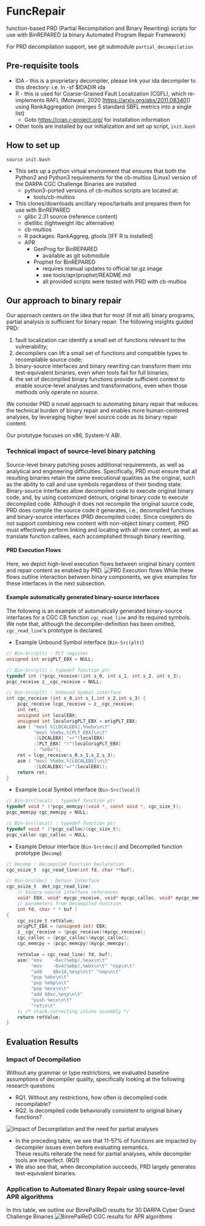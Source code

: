 # FuncRepair
function-based PRD (Partial Recompilation and Binary Rewriting) scripts for use with BinREPARED (a binary Automated Program Repair Framework)

For PRD decompilation support, see git submodule `partial_decompilation`

## Pre-requisite tools
* IDA - this is a proprietary decompiler, please link your ida decompiler to this directory: i.e. ln -sf \$IDADIR ida
* R - this is used for Coarse-Grained Fault Localization (CGFL), which re-implements RAFL (Motwani, 2020 [https://arxiv.org/abs/2011.08340]) using RankAggregation (merges 5 standard SBFL metrics into a single list)
  * Goto https://cran.r-project.org/ for installation information
* Other tools are installed by our initialization and set up script, `init.bash`

## How to set up
`source init.bash` 
* This sets up a python virtual environment that ensures that both the Python2 and Python3 requirements for the cb-multios (Linux) version of the DARPA CGC Challenge Binaries are installed
  * python3-ported versions of cb-multios scripts are located at:
  	* tools/cb-multios
* This clones/downloads ancillary repos/tarballs and prepares them for use with BinREPARED
  * glibc 2.31 source (reference content)
  * dietlibc (lightweight libc alternative)
  * cb-multios
  * R packages: RankAggreg, gtools [IFF R is installed]
  * APR
  	* GenProg for BinREPARED 
		* available as git submodule
  	* Prophet for BinREPARED
		* requires manual updates to official tar.gz image
		* see tools/apr/prophet/README.md
		* all provided scripts were tested with PRD with cb-multios

## Our approach to binary repair

Our approach centers on the idea that for most (if not all) binary programs, partial analysis is sufficient for binary repair. The following insights guided PRD: 
1. fault localization can identify a small set of functions relevant to the vulnerability;
2. decompilers can lift a small set of functions and compatible types to recompilable source code;
3. binary-source interfaces and binary rewriting can transform them into test-equivalent binaries, even when tools fail for full binaries;
4. the set of decompiled binary functions provide sufficient context to enable source-level analyses and transformations, even when those methods
only operate on source.

We consider PRD a novel approach to automating binary repair that reduces the technical burden of binary repair and enables more human-centered analyses, by leveraging higher level source code as its binary repair content.

Our prototype focuses on x86, System-V ABI.

### Technical impact of source-level binary patching
Source-level binary patching poses additional requirements, as well as analytical and engineering difficulties. Specifically, PRD must ensure that all resulting binaries retain the same executional qualities as the original, such as the ability to call and use symbols regardless of their binding state. Binary-source interfaces allow decompiled code to execute original binary code, and, by using customized detours, original binary code to execute decompiled code. Although it does not recompile the original source code, PRD does compile the source code it generates, i.e., decompiled functions and binary-source interfaces (PRD decompiled code). Since compilers do not support combining new content with non-object binary content, PRD must effectively perform linking and locating with all new content, as well as translate function callees, each accomplished through binary rewriting.

#### PRD Execution Flows
Here, we depict high-level execution flows between original binary content and repair content as enabled by PRD.
![PRD Execution flows](imgs/detailed-prd-dataflow-light.png "PRD Binary Patch Execution Flows")
While these flows outline interaction between binary components, we give examples for these interfaces in the next subsection.

#### Example automatically generated binary-source interfaces
The following is an example of automatically generated binary-source interfaces for a CGC CB function `cgc_read_line` and its required symbols.
We note that, although the decompiler-definition has been omitted, `cgc_read_line`'s prototype is declared. 

* Example Unbound Symbol interface (`Bin-Src(plt)`)
```c
// Bin-Src(plt) : PLT register
unsigned int origPLT_EBX = NULL;

// Bin-Src(plt) : typedef function ptr 
typedef int (*pcgc_receive)(int s_0, int s_1, int s_2, int s_3);
pcgc_receive z__cgc_receive = NULL; 

// Bin-Src(plt) : Unbound Symbol interface 
int cgc_receive (int s_0,int s_1,int s_2,int s_3) {
    pcgc_receive lcgc_receive = z__cgc_receive;
    int ret;
    unsigned int localEBX;
    unsigned int localorigPLT_EBX = origPLT_EBX;
    asm ( "movl %[LOCALEBX],%%ebx\n\t"
          "movl %%ebx,%[PLT_EBX]\n\t"
          :[LOCALEBX] "=r"(localEBX)
          :[PLT_EBX] "r"(localorigPLT_EBX)
          : "%ebx");
    ret = lcgc_receive(s_0,s_1,s_2,s_3);
    asm ( "movl %%ebx,%[LOCALEBX]\n\t"
          :[LOCALEBX]"=r"(localEBX));
    return ret;
}
```
* Example Local Symbol interface (`Bin-Src(local)`)
```c
// Bin-Src(local) : typedef function ptr
typedef void * (*pcgc_memcpy)(void *, const void *, cgc_size_t);
pcgc_memcpy cgc_memcpy = NULL;

// Bin-Src(local) : typedef function ptr
typedef void * (*pcgc_calloc)(cgc_size_t);
pcgc_calloc cgc_calloc = NULL;
```
* Example Detour interface (`Bin-Src(dec)`) and Decompiled function prototype (`Decomp`)
```c
// Decomp : Decompiled Function Declaration
cgc_ssize_t  cgc_read_line(int fd, char **buf);

// Bin-Src(dec) : Detour Interface 
cgc_ssize_t  det_cgc_read_line( 
    // binary-source interface references
    void* EBX, void* mycgc_receive, void* mycgc_calloc, void* mycgc_memcpy,
    // parameters from Decompiled Function
    int fd, char * * buf )
{
    cgc_ssize_t retValue;
    origPLT_EBX = (unsigned int) EBX;
    z__cgc_receive = (pcgc_receive)(mycgc_receive);
    cgc_calloc = (pcgc_calloc)(mycgc_calloc);
    cgc_memcpy = (pcgc_memcpy)(mycgc_memcpy);

    retValue = cgc_read_line( fd, buf);
    asm( "mov    -0xc(%ebp),%eax\n\t"
         "mov    -0x4(%ebp),%ebx\n\t" "nop\n\t"
         "add    $0x14,%esp\n\t" "nop\n\t"
         "pop %ebx\n\t"
         "pop %ebp\n\t"
         "pop %ecx\n\t"
         "add $0xc,%esp\n\t"
         "push %ecx\n\t"
         "ret\n\t" 
    ); /* stack-correcting inline assembly */
    return retValue;
}
```

## Evaluation Results

### Impact of Decompilation
Without any grammar or type restrictions, we evaluated baseline assumptions of decompiler quality, specifically looking at the following research questions
* RQ1. Without any restrictions, how often is decompiled code recompilable?
* RQ2. Is decompiled code behaviorally consistent to original binary functions?

![Impact of Decompilation and the need for partial analyses](imgs/prd_decompilation_impact.JPG "Impact of Decompilation")

* In the preceding table, we see that 11-57% of functions are impacted by decompiler issues even before evaluating semantics.  
These results reiterate the need for partial analyses, while decompiler tools are imperfect. (RQ1)
* We also see that, when decompilation succeeds, PRD largely generates test-equivalent binaries.

### Application to Automated Binary Repair using source-level APR algorithms
In this table, we outline our BinrePaiReD results for 30 DARPA Cyber Grand Challenge Binaries
![BinrePaiReD CGC results for APR algorithms](imgs/binrepaired_table_4_CGC_evaluation.JPG "BinrePaiReD results for 30 DARPA CGC Challenge Binaries")
